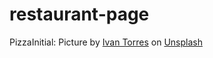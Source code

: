 # restaurant-page

PizzaInitial: Picture by <a href="https://unsplash.com/pt-br/@iavnt?utm_content=creditCopyText&utm_medium=referral&utm_source=unsplash">Ivan Torres</a> on <a href="https://unsplash.com/pt-br/fotografias/pizza-com-bagas-MQUqbmszGGM?utm_content=creditCopyText&utm_medium=referral&utm_source=unsplash">Unsplash</a>
      